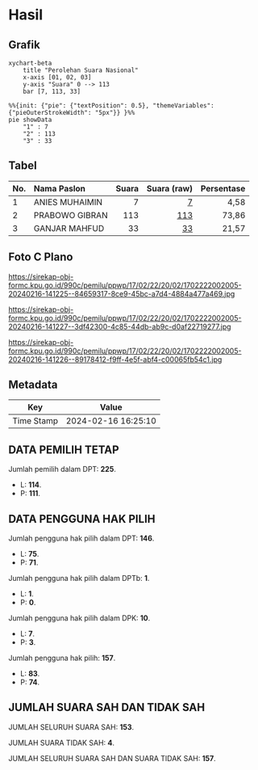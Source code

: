 # Hasil

## Grafik

```mermaid
xychart-beta
    title "Perolehan Suara Nasional"
    x-axis [01, 02, 03]
    y-axis "Suara" 0 --> 113
    bar [7, 113, 33]
```

```mermaid
%%{init: {"pie": {"textPosition": 0.5}, "themeVariables": {"pieOuterStrokeWidth": "5px"}} }%%
pie showData
    "1" : 7
    "2" : 113
    "3" : 33
```

## Tabel

| No. | Nama Paslon    | Suara | Suara (raw) | Persentase |
|:--- |:-------------- | -----:| -----------:| ----------:|
| 1   | ANIES MUHAIMIN | 7     | [7][p-1]    | 4,58       |
| 2   | PRABOWO GIBRAN | 113   | [113][p-2]  | 73,86      |
| 3   | GANJAR MAHFUD  | 33    | [33][p-3]   | 21,57      |


[p-1]: https://github.com/gigit-pemilu/pemilu-2024/blob/main/pilpres/hitung-suara/sub/17-bengkulu/sub/02-rejang-lebong/sub/22-sindang-dataran/sub/2002-air-rusa/sub/005-tps/sub/paslon-1.txt
[p-2]: https://github.com/gigit-pemilu/pemilu-2024/blob/main/pilpres/hitung-suara/sub/17-bengkulu/sub/02-rejang-lebong/sub/22-sindang-dataran/sub/2002-air-rusa/sub/005-tps/sub/paslon-2.txt
[p-3]: https://github.com/gigit-pemilu/pemilu-2024/blob/main/pilpres/hitung-suara/sub/17-bengkulu/sub/02-rejang-lebong/sub/22-sindang-dataran/sub/2002-air-rusa/sub/005-tps/sub/paslon-3.txt

## Foto C Plano

https://sirekap-obj-formc.kpu.go.id/990c/pemilu/ppwp/17/02/22/20/02/1702222002005-20240216-141225--84659317-8ce9-45bc-a7d4-4884a477a469.jpg

https://sirekap-obj-formc.kpu.go.id/990c/pemilu/ppwp/17/02/22/20/02/1702222002005-20240216-141227--3df42300-4c85-44db-ab9c-d0af22719277.jpg

https://sirekap-obj-formc.kpu.go.id/990c/pemilu/ppwp/17/02/22/20/02/1702222002005-20240216-141226--89178412-f9ff-4e5f-abf4-c00065fb54c1.jpg


## Metadata

| Key        | Value               |
| ---------- | ------------------- |
| Time Stamp | 2024-02-16 16:25:10 |


## DATA PEMILIH TETAP

Jumlah pemilih dalam DPT: **225**.
 * L: **114**.
 * P: **111**.

## DATA PENGGUNA HAK PILIH

Jumlah pengguna hak pilih dalam DPT: **146**.
 * L: **75**.
 * P: **71**.

Jumlah pengguna hak pilih dalam DPTb: **1**.
 * L: **1**.
 * P: **0**.

Jumlah pengguna hak pilih dalam DPK: **10**.
 * L: **7**.
 * P: **3**.

Jumlah pengguna hak pilih: **157**.
 * L: **83**.
 * P: **74**.

## JUMLAH SUARA SAH DAN TIDAK SAH

JUMLAH SELURUH SUARA SAH: **153**.

JUMLAH SUARA TIDAK SAH: **4**.

JUMLAH SELURUH SUARA SAH DAN SUARA TIDAK SAH: **157**.


